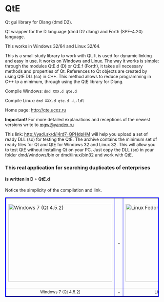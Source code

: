 QtE
===

Qt gui library for Dlang (dmd D2).

Qt wrapper for the D language (dmd D2 dlang) and Forth (SPF-4.20) language.

This works in Windows 32/64 and Linux 32/64. 

This is a small study library to work with Qt. It is used for dynamic linking and easy in use. 
It works on Windows and Linux. The way it works is simple: through the modules 
QtE.d (D) or QtE.f (Forth), it takes all necessary methods and properties of Qt. References to Qt objects are 
created by using QtE.DLL(so) in C++. This method allows to reduce programming in C++ to a minimum, 
through using the QtE library for Dlang.

Compile Windows:
  `dmd XXX.d qte.d`

Compile Linux:
  `dmd XXX.d qte.d -L-ldl`

Home page: http://qte.ucoz.ru

<b>Important!</b> For more detailed explanations and receptions of the newest versions write to mgw@yandex.ru

This link:
http://yadi.sk/d/l4rd7-QPHdpHM
will help you upload a set of ready DLL (so) for testing the QtE. The archive contains the minimum set of ready files for Qt and QtE for Windows 32 and Linux 32. This will allow you to test QtE without installing Qt on your PC. Just copy the DLL (so) in your folder dmd/windows/bin or dmd/linux/bin32 and work with QtE.

<p align="center"></p><h3>This real application for searching duplicates of enterprises</h3><p></p>
<p align="center"></p><h4>is written in <b>D + QtE.d</b></h4><p></p>
<p>Notice the simplicity of the compilation and link.</p>
<table border="2" bordercolor="#0000FF" align="center">
 <tbody><tr> 
 <td> 
 <p><a href="http://qte.ucoz.ru/QtE_win_1.png"><img alt="Windows 7 (Qt 4.5.2)" src="http://qte.ucoz.ru/QtE_win_1.png" width="340" height="255" border="0"></a></p>
 </td>
 <td>
-
 </td>
 <td> 
 <p><a href="http://qte.ucoz.ru/QtE_linux_1.png"><img alt="Linux Fedora 18 (Qt 4.8)" src="http://qte.ucoz.ru/QtE_linux_1.png" width="340" height="255" border="0"></a></p>
 </td>
 </tr>
 <tr> 
 <td> 
 <div align="center"><font size="-1">Windows 7 (Qt 4.5.2)</font></div>
 </td>
 <td>
-
 </td>
 <td> 
 <div align="center"><font size="-1">Linux Fedora 18 (Qt 4.8)</font></div>
 </td>
 </tr>
 </tbody></table>
